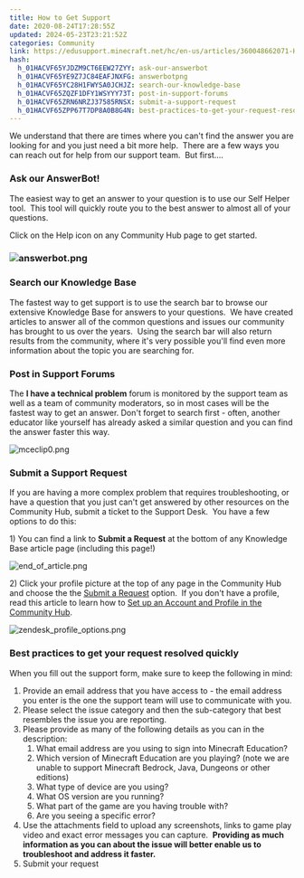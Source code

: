 ```yaml
---
title: How to Get Support
date: 2020-08-24T17:28:55Z
updated: 2024-05-23T23:21:52Z
categories: Community
link: https://edusupport.minecraft.net/hc/en-us/articles/360048662071-How-to-Get-Support
hash:
  h_01HACVF65YJDZM9CT6EEW27ZYY: ask-our-answerbot
  h_01HACVF65YE9Z7JC84EAFJNXFG: answerbotpng
  h_01HACVF65YC28H1FWYSA0JCHJZ: search-our-knowledge-base
  h_01HACVF65ZQZF1DFY1WSYYY73T: post-in-support-forums
  h_01HACVF65ZRN6NRZJ37585RNSX: submit-a-support-request
  h_01HACVF65ZPP67T7DP8A0B8G4N: best-practices-to-get-your-request-resolved-quickly
---
```


We understand that there are times where you can't find the answer you are looking for and you just need a bit more help.  There are a few ways you can reach out for help from our support team.  But first....

### Ask our AnswerBot!

The easiest way to get an answer to your question is to use our Self Helper tool.  This tool will quickly route you to the best answer to almost all of your questions.

Click on the Help icon on any Community Hub page to get started.

### ![answerbot.png](https://edusupport.minecraft.net/hc/article_attachments/11491587132436)

### Search our Knowledge Base

The fastest way to get support is to use the search bar to browse our extensive Knowledge Base for answers to your questions.  We have created articles to answer all of the common questions and issues our community has brought to us over the years.  Using the search bar will also return results from the community, where it's very possible you'll find even more information about the topic you are searching for.

### Post in Support Forums

The **I have a technical problem** forum is monitored by the support team as well as a team of community moderators, so in most cases will be the fastest way to get an answer. Don't forget to search first - often, another educator like yourself has already asked a similar question and you can find the answer faster this way. 

![mceclip0.png](https://edusupport.minecraft.net/hc/article_attachments/4411987186964)

### Submit a Support Request

If you are having a more complex problem that requires troubleshooting, or have a question that you just can't get answered by other resources on the Community Hub, submit a ticket to the Support Desk.  You have a few options to do this:

1\) You can find a link to **Submit a Request** at the bottom of any Knowledge Base article page (including this page!)

![end_of_article.png](https://edusupport.minecraft.net/hc/article_attachments/360066039571)

2\) Click your profile picture at the top of any page in the Community Hub and choose the the [Submit a Request](https://aka.ms/MEE_New_Request) option.  If you don't have a profile, read this article to learn how to [Set up an Account and Profile in the Community Hub](https://educommunity.minecraft.net/hc/en-us/articles/360047556611).

![zendesk_profile_options.png](https://edusupport.minecraft.net/hc/article_attachments/360065832572)

### Best practices to get your request resolved quickly

When you fill out the support form, make sure to keep the following in mind:

1.  Provide an email address that you have access to - the email address you enter is the one the support team will use to communicate with you.
2.  Please select the issue category and then the sub-category that best resembles the issue you are reporting. 
3.  Please provide as many of the following details as you can in the description:
    1.  What email address are you using to sign into Minecraft Education?
    2.  Which version of Minecraft Education are you playing? (note we are unable to support Minecraft Bedrock, Java, Dungeons or other editions)
    3.  What type of device are you using?
    4.  What OS version are you running?
    5.  What part of the game are you having trouble with?
    6.  Are you seeing a specific error?
4.  Use the attachments field to upload any screenshots, links to game play video and exact error messages you can capture.  **Providing as much information as you can about the issue will better enable us to troubleshoot and address it faster.**
5.  Submit your request
